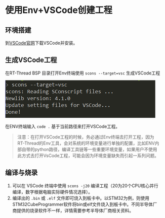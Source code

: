 # 使用Env+VSCode创建工程

## 环境搭建

到[VSCode官网](https://code.visualstudio.com)下载VSCode并安装。

## 生成VSCode工程

在RT-Thread BSP 目录打开Env终端使用 `scons --target=vsc` 生成VSCode工程

![](figures/target_vsc.png)

在ENV终端输入 `code .` 基于当前路径来打开VSCode工程。

> 注意：在打开VSCode工程的时候，务必通过Env终端去打开工程，因为RT-Thread的Env工具，会对系统的环境变量进行单独的配置，比如ENV内部自带的python路径，编译工具链等一些重要环境变量，如果用户不使用此方式去打开VsCode工程，可能会因为环境变量缺失而引起一系列问题。

## 编译与烧录

1. 可以在 VSCode 终端中使用 `scons -j20` 编译工程（20为20个CPU核心并行编译，数字根据电脑实际硬件情况选择）。
2. 编译出的 `.bin` 或 `.elf` 文件即可烧入到板卡中。以STM32为例，则使用STM32CubeProgrammer软件将bin或elf文件烧入到板卡中。不同半导体厂商提供的烧录软件不一样，详情需要参考半导体厂商相关资料。


